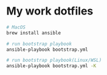 # My work dotfiles

```bash
# MacOS
brew install ansible

# run bootstrap playbook
ansible-playbook bootstrap.yml

# run bootstrap playbook(Linux/WSL)
ansible-playbook bootstrap.yml -K
```
